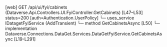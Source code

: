 [web] GET /api/ui/fyi/cabinets  (Dataverse.Api.Controllers.UI.FyiController.GetCabinets)  [L47–L53] status=200 [auth=Authentication.UserPolicy]
  └─ uses_service IDatagetFyiService (AddTransient)
    └─ method GetCabinetsAsync [L50]
      └─ implementation Dataverse.Connections.DataGet.Services.DataGetFyiService.GetCabinetsAsync [L19-L291]

